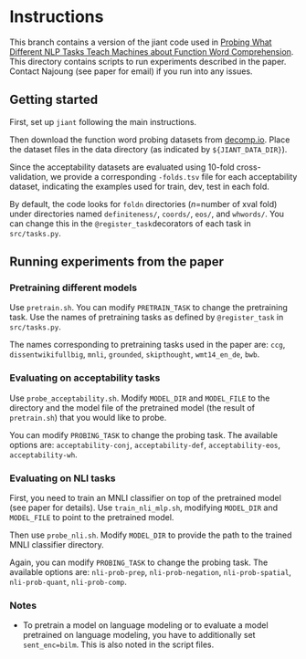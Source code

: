 # Instructions
This branch contains a version of the jiant code used in [Probing What Different NLP Tasks Teach Machines about Function Word Comprehension](https://arxiv.org/abs/1904.11544). This directory contains scripts to run experiments described in the paper. Contact Najoung (see paper for email) if you run into any issues.

## Getting started
First, set up `jiant` following the main instructions.

Then download the function word probing datasets from [decomp.io](http://decomp.io). Place the dataset files in the data directory (as indicated by `${JIANT_DATA_DIR}`). 

Since the acceptability datasets are evaluated using 10-fold cross-validation, we provide a corresponding `-folds.tsv` file for each acceptability dataset, indicating the examples used for train, dev, test in each fold. 

By default, the code looks for `foldn` directories (_n_=number of xval fold) under directories named `definiteness/`, `coords/`, `eos/`, and `whwords/`. You can change this in the `@register_task`decorators of each task in `src/tasks.py`.

## Running experiments from the paper

### Pretraining different models
Use `pretrain.sh`. You can modify `PRETRAIN_TASK` to change the pretraining task. Use the names of pretraining tasks as defined by `@register_task` in `src/tasks.py`. 

The names corresponding to pretraining tasks used in the paper are: `ccg`, `dissentwikifullbig`, `mnli`, `grounded`, `skipthought`, `wmt14_en_de`, `bwb`. 

### Evaluating on acceptability tasks
Use `probe_acceptability.sh`. Modify `MODEL_DIR` and `MODEL_FILE` to the directory and the model file of the pretrained model (the result of `pretrain.sh`) that you would like to probe. 

You can modify `PROBING_TASK` to change the probing task. The available options are: `acceptability-conj`, `acceptability-def`, `acceptability-eos`, `acceptability-wh`.


### Evaluating on NLI tasks
First, you need to train an MNLI classifier on top of the pretrained model (see paper for details). Use `train_nli_mlp.sh`, modifying `MODEL_DIR` and `MODEL_FILE` to point to the pretrained model.

Then use `probe_nli.sh`. Modify `MODEL_DIR` to provide the path to the trained MNLI classifier directory. 

Again, you can modify `PROBING_TASK` to change the probing task. The available options are: `nli-prob-prep`, `nli-prob-negation`, `nli-prob-spatial`, `nli-prob-quant`, `nli-prob-comp`.

### Notes
- To pretrain a model on language modeling or to evaluate a model pretrained on language modeling, you have to additionally set `sent_enc=bilm`. This is also noted in the script files. 

